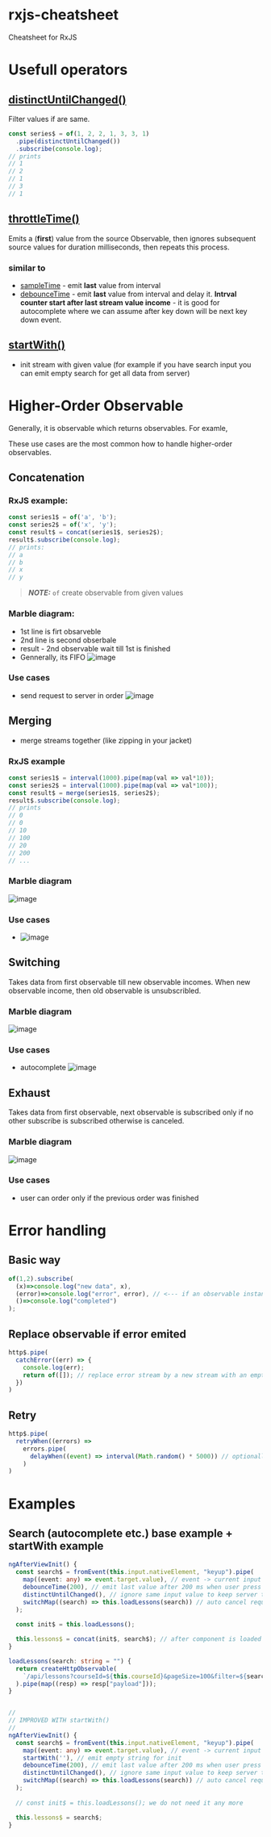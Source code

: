 # rxjs-cheatsheet
Cheatsheet for RxJS


# Usefull operators

## [distinctUntilChanged()](https://rxjs.dev/api/operators/distinctUntilChanged)
Filter values if are same.

```typescript
const series$ = of(1, 2, 2, 1, 3, 3, 1)
  .pipe(distinctUntilChanged())
  .subscribe(console.log);
// prints
// 1
// 2
// 1
// 3
// 1
```

## [throttleTime()](https://rxjs.dev/api/operators/throttleTime)
Emits a (**first**) value from the source Observable, then ignores subsequent source values for duration milliseconds, then repeats this process.
### similar to
- [sampleTime](https://rxjs.dev/api/operators/sampleTime) - emit **last** value from interval
- [debounceTime](https://rxjs.dev/api/operators/debounceTime) - emit **last** value from interval and delay it. **Intrval counter start after last stream value income** - it is good for autocomplete where we can assume after key down will be next key down event.

## [startWith()](https://rxjs.dev/api/operators/startWith)
- init stream with given value (for example if you have search input you can emit empty search for get all data from server)

# Higher-Order Observable

Generally, it is observable which returns observables. For examle, 

These use cases are the most common how to handle higher-order observables.

## Concatenation

### RxJS example:
```typescript
const series1$ = of('a', 'b');
const series2$ = of('x', 'y');
const result$ = concat(series1$, series2$);
result$.subscribe(console.log);
// prints:
// a
// b
// x
// y
```

> **_NOTE:_**  `of` create observable from given values

### Marble diagram:
- 1st line is firt obsarveble
- 2nd line is second obserbale
- result - 2nd observable wait till 1st is finished
- Gennerally, its FIFO
![image](https://user-images.githubusercontent.com/3972954/149121671-50e1573f-c21e-4cec-b9fe-66fae28dc480.png)

### Use cases
- send request to server in order
  ![image](https://user-images.githubusercontent.com/3972954/149122308-680aff11-9b17-48cf-bed4-cd00fd9bf98d.png)
  


## Merging
- merge streams together (like zipping in your jacket)

### RxJS example
```typescript
const series1$ = interval(1000).pipe(map(val => val*10));
const series2$ = interval(1000).pipe(map(val => val*100));
const result$ = merge(series1$, series2$);
result$.subscribe(console.log);
// prints
// 0
// 0
// 10
// 100
// 20
// 200
// ...
```

### Marble diagram

![image](https://user-images.githubusercontent.com/3972954/149123120-5a50fe24-7d4b-4c69-86a7-95b94c98a2c3.png)

### Use cases

- 
  ![image](https://user-images.githubusercontent.com/3972954/149128611-a794be1a-a966-42e5-aaf9-9aa04faf8c9c.png)




## Switching

Takes data from first observable till new observable incomes. When new observable income, then old observable is unsubscribled.

### Marble diagram

![image](https://user-images.githubusercontent.com/3972954/149129364-4e6708bf-6c05-4919-85c1-b8d0c2a5cbc7.png)

### Use cases
- autocomplete 
  ![image](https://user-images.githubusercontent.com/3972954/149129809-4f7af7f8-4c93-4d14-a125-3e57454fc914.png)





## Exhaust

Takes data from first observable, next observable is subscribed only if no other subscribe is subscribed otherwise is canceled.

### Marble diagram

![image](https://user-images.githubusercontent.com/3972954/149130762-78b64853-b249-4a6b-80b1-b6d4fe273904.png)

### Use cases
- user can order only if the previous order was finished


# Error handling

## Basic way
```typescript
of(1,2).subscribe(
  (x)=>console.log("new data", x),
  (error)=>console.log("error", error), // <--- if an observable instance returns an error, then it is terminated
  ()=>console.log("completed")
);
```

## Replace observable if error emited
```typescript
http$.pipe(
  catchError((err) => {
    console.log(err);
    return of([]); // replace error stream by a new stream with an empty array
  })
)
```

## Retry
```typescript
http$.pipe(
  retryWhen((errors) =>
    errors.pipe(
      delayWhen((event) => interval(Math.random() * 5000)) // optionally - replace error stream by same new stream 0 - 5 sec after error happened
    )
)
```



# Examples
## Search (autocomplete etc.) base example + startWith example
```typescript
ngAfterViewInit() {
  const search$ = fromEvent(this.input.nativeElement, "keyup").pipe(
    map((event: any) => event.target.value), // event -> current input value
    debounceTime(200), // emit last value after 200 ms when user press keybord
    distinctUntilChanged(), // ignore same input value to keep server traffic low
    switchMap((search) => this.loadLessons(search)) // auto cancel request if new search
  );
  
  const init$ = this.loadLessons();

  this.lessons$ = concat(init$, search$); // after component is loaded init data
}

loadLessons(search: string = "") {
  return createHttpObservable(
    `/api/lessons?courseId=${this.courseId}&pageSize=100&filter=${search}`
  ).pipe(map((resp) => resp["payload"]));
}


//
// IMPROVED WITH startWith()
//
ngAfterViewInit() {
  const search$ = fromEvent(this.input.nativeElement, "keyup").pipe(
    map((event: any) => event.target.value), // event -> current input value
    startWith(''), // emit empty string for init
    debounceTime(200), // emit last value after 200 ms when user press keybord
    distinctUntilChanged(), // ignore same input value to keep server traffic low
    switchMap((search) => this.loadLessons(search)) // auto cancel request if new search
  );
  
  // const init$ = this.loadLessons(); we do not need it any more

  this.lessons$ = search$;
}
```
